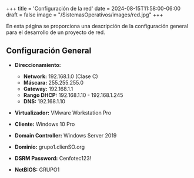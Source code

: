 +++
title = 'Configuración de la red'
date = 2024-08-15T11:58:00-06:00
draft = false
image = "/SistemasOperativos/images/red.jpg"
+++

En esta página se proporciona una descripción de la configuración general para el desarrollo de un proyecto de red. 

## Configuración General

- **Direccionamiento:**
  - **Network:** 192.168.1.0 (Clase C)
  - **Máscara:** 255.255.255.0
  - **Gateway:** 192.168.1.1
  - **Rango DHCP:** 192.168.1.10 - 192.168.1.245
  - **DNS:** 192.168.1.10

- **Virtualizador:** VMware Workstation Pro
- **Cliente:** Windows 10 Pro
- **Domain Controller:** Windows Server 2019
- **Dominio:** grupo1.clienSO.org
- **DSRM Password:** Cenfotec123!
- **NetBIOS:** GRUPO1
